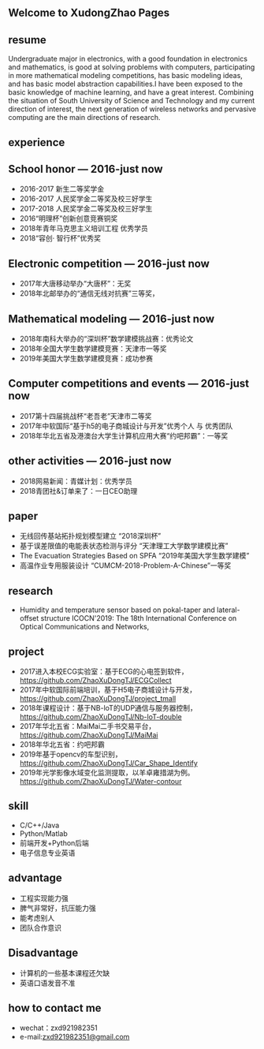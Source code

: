 ## Welcome to XudongZhao Pages

## resume
Undergraduate major in electronics, with a good foundation in electronics and mathematics, is good at solving problems with computers, participating in more mathematical modeling competitions, has basic modeling ideas, and has basic model abstraction capabilities.I have been exposed to the basic knowledge of machine learning, and have a great interest. Combining the situation of South University of Science and Technology and my current direction of interest, the next generation of wireless networks and pervasive computing are the main directions of research.

## experience

## School honor — 2016-just now
- 2016-2017 新生二等奖学金
- 2016-2017 人民奖学金二等奖及校三好学生
- 2017-2018 人民奖学金二等奖及校三好学生
- 2016“明理杯”创新创意竞赛铜奖
- 2018年青年马克思主义培训工程 优秀学员
- 2018“容创· 智行杯”优秀奖

## Electronic competition — 2016-just now
- 2017年大唐移动举办“大唐杯”：无奖
- 2018年北邮举办的“通信无线对抗赛”三等奖，

## Mathematical modeling — 2016-just now
- 2018年南科大举办的“深圳杯”数学建模挑战赛：优秀论文
- 2018年全国大学生数学建模竞赛：天津市一等奖
- 2019年美国大学生数学建模竞赛：成功参赛

## Computer competitions and events — 2016-just now
- 2017第十四届挑战杯“老吾老”天津市二等奖
- 2017年中软国际“基于h5的电子商城设计与开发”优秀个人 与 优秀团队
- 2018年华北五省及港澳台大学生计算机应用大赛“约吧邦霸”：一等奖

## other activities — 2016-just now
- 2018网易新闻：青媒计划：优秀学员
- 2018青团社&订单来了：一日CEO助理

## paper
- 无线回传基站拓扑规划模型建立 “2018深圳杯”
- 基于误差限值的电能表状态检测与评分 “天津理工大学数学建模比赛”
- The Evacuation Strategies Based on SPFA “2019年美国大学生数学建模”
- 高温作业专用服装设计 “CUMCM-2018-Problem-A-Chinese”一等奖

## research
- Humidity and temperature sensor based on pokal-taper and lateral-offset structure ICOCN'2019: The 18th International Conference on Optical Communications and Networks,

## project
- 2017进入本校ECG实验室：基于ECG的心电签到软件，https://github.com/ZhaoXuDongTJ/ECGCollect
- 2017年中软国际前端培训，基于H5电子商城设计与开发，https://github.com/ZhaoXuDongTJ/project_tmall
- 2018年课程设计：基于NB-loT的UDP通信与服务器控制，https://github.com/ZhaoXuDongTJ/Nb-loT-double
- 2017年华北五省：MaiMai二手书交易平台，https://github.com/ZhaoXuDongTJ/MaiMai
- 2018年华北五省：约吧邦霸
- 2019年基于opencv的车型识别，https://github.com/ZhaoXuDongTJ/Car_Shape_Identify
- 2019年光学影像水域变化监测提取，以羊卓雍措湖为例。https://github.com/ZhaoXuDongTJ/Water-contour

## skill
- C/C++/Java
- Python/Matlab
- 前端开发+Python后端
- 电子信息专业英语

## advantage
- 工程实现能力强
- 脾气非常好，抗压能力强
- 能考虑别人
- 团队合作意识

## Disadvantage
- 计算机的一些基本课程还欠缺
- 英语口语发音不准

## how to contact me
- wechat：zxd921982351
- e-mail:zxd921982351@gmail.com
